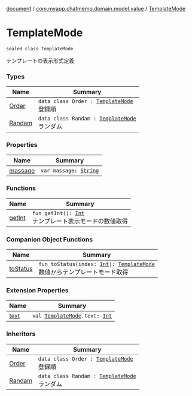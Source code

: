 [document](../../index.md) / [com.myapp.chatmemo.domain.model.value](../index.md) / [TemplateMode](./index.md)

# TemplateMode

`sealed class TemplateMode`

テンプレートの表示形式定義

### Types

| Name | Summary |
|---|---|
| [Order](-order/index.md) | `data class Order : `[`TemplateMode`](./index.md)<br>登録順 |
| [Randam](-randam/index.md) | `data class Randam : `[`TemplateMode`](./index.md)<br>ランダム |

### Properties

| Name | Summary |
|---|---|
| [massage](massage.md) | `var massage: `[`String`](https://kotlinlang.org/api/latest/jvm/stdlib/kotlin/-string/index.html) |

### Functions

| Name | Summary |
|---|---|
| [getInt](get-int.md) | `fun getInt(): `[`Int`](https://kotlinlang.org/api/latest/jvm/stdlib/kotlin/-int/index.html)<br>テンプレート表示モードの数値取得 |

### Companion Object Functions

| Name | Summary |
|---|---|
| [toStatus](to-status.md) | `fun toStatus(index: `[`Int`](https://kotlinlang.org/api/latest/jvm/stdlib/kotlin/-int/index.html)`): `[`TemplateMode`](./index.md)<br>数値からテンプレートモード取得 |

### Extension Properties

| Name | Summary |
|---|---|
| [text](../../com.myapp.chatmemo.presentation.utils.expansion/text.md) | `val `[`TemplateMode`](./index.md)`.text: `[`Int`](https://kotlinlang.org/api/latest/jvm/stdlib/kotlin/-int/index.html) |

### Inheritors

| Name | Summary |
|---|---|
| [Order](-order/index.md) | `data class Order : `[`TemplateMode`](./index.md)<br>登録順 |
| [Randam](-randam/index.md) | `data class Randam : `[`TemplateMode`](./index.md)<br>ランダム |
